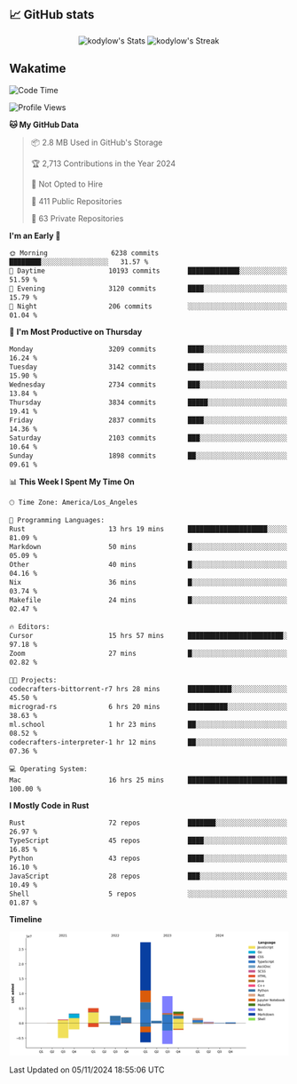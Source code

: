 ## 📈 GitHub stats
<!--START_SECTION:github-->
<div class="badges-githubstats">
  <p align="center">
    <img src="https://github-readme-stats.vercel.app/api?username=kodylow&theme=tokyonight&show_icons=true&hide_border=true&count_private=true" alt="kodylow's Stats" height="165">
    <img src="https://github-readme-streak-stats.herokuapp.com/?user=kodylow&theme=tokyonight&hide_border=true" alt="kodylow's Streak" height="165">
  </p>
</div>
<!--END_SECTION:github-->

## Wakatime 
<!--START_SECTION:waka-->
![Code Time](http://img.shields.io/badge/Code%20Time-1%2C238%20hrs%2013%20mins-blue)

![Profile Views](http://img.shields.io/badge/Profile%20Views-6-blue)

**🐱 My GitHub Data** 

> 📦 2.8 MB Used in GitHub's Storage 
 > 
> 🏆 2,713 Contributions in the Year 2024
 > 
> 🚫 Not Opted to Hire
 > 
> 📜 411 Public Repositories 
 > 
> 🔑 63 Private Repositories 
 > 
**I'm an Early 🐤** 

```text
🌞 Morning                6238 commits        ████████░░░░░░░░░░░░░░░░░   31.57 % 
🌆 Daytime                10193 commits       █████████████░░░░░░░░░░░░   51.59 % 
🌃 Evening                3120 commits        ████░░░░░░░░░░░░░░░░░░░░░   15.79 % 
🌙 Night                  206 commits         ░░░░░░░░░░░░░░░░░░░░░░░░░   01.04 % 
```
📅 **I'm Most Productive on Thursday** 

```text
Monday                   3209 commits        ████░░░░░░░░░░░░░░░░░░░░░   16.24 % 
Tuesday                  3142 commits        ████░░░░░░░░░░░░░░░░░░░░░   15.90 % 
Wednesday                2734 commits        ███░░░░░░░░░░░░░░░░░░░░░░   13.84 % 
Thursday                 3834 commits        █████░░░░░░░░░░░░░░░░░░░░   19.41 % 
Friday                   2837 commits        ████░░░░░░░░░░░░░░░░░░░░░   14.36 % 
Saturday                 2103 commits        ███░░░░░░░░░░░░░░░░░░░░░░   10.64 % 
Sunday                   1898 commits        ██░░░░░░░░░░░░░░░░░░░░░░░   09.61 % 
```


📊 **This Week I Spent My Time On** 

```text
🕑︎ Time Zone: America/Los_Angeles

💬 Programming Languages: 
Rust                     13 hrs 19 mins      ████████████████████░░░░░   81.09 % 
Markdown                 50 mins             █░░░░░░░░░░░░░░░░░░░░░░░░   05.09 % 
Other                    40 mins             █░░░░░░░░░░░░░░░░░░░░░░░░   04.16 % 
Nix                      36 mins             █░░░░░░░░░░░░░░░░░░░░░░░░   03.74 % 
Makefile                 24 mins             █░░░░░░░░░░░░░░░░░░░░░░░░   02.47 % 

🔥 Editors: 
Cursor                   15 hrs 57 mins      ████████████████████████░   97.18 % 
Zoom                     27 mins             █░░░░░░░░░░░░░░░░░░░░░░░░   02.82 % 

🐱‍💻 Projects: 
codecrafters-bittorrent-r7 hrs 28 mins       ███████████░░░░░░░░░░░░░░   45.50 % 
micrograd-rs             6 hrs 20 mins       ██████████░░░░░░░░░░░░░░░   38.63 % 
ml.school                1 hr 23 mins        ██░░░░░░░░░░░░░░░░░░░░░░░   08.52 % 
codecrafters-interpreter-1 hr 12 mins        ██░░░░░░░░░░░░░░░░░░░░░░░   07.36 % 

💻 Operating System: 
Mac                      16 hrs 25 mins      █████████████████████████   100.00 % 
```

**I Mostly Code in Rust** 

```text
Rust                     72 repos            ███████░░░░░░░░░░░░░░░░░░   26.97 % 
TypeScript               45 repos            ████░░░░░░░░░░░░░░░░░░░░░   16.85 % 
Python                   43 repos            ████░░░░░░░░░░░░░░░░░░░░░   16.10 % 
JavaScript               28 repos            ███░░░░░░░░░░░░░░░░░░░░░░   10.49 % 
Shell                    5 repos             ░░░░░░░░░░░░░░░░░░░░░░░░░   01.87 % 
```



**Timeline**

![Lines of Code chart](https://raw.githubusercontent.com/Kodylow/Kodylow/master/assets/bar_graph.png)


 Last Updated on 05/11/2024 18:55:06 UTC
<!--END_SECTION:waka-->
